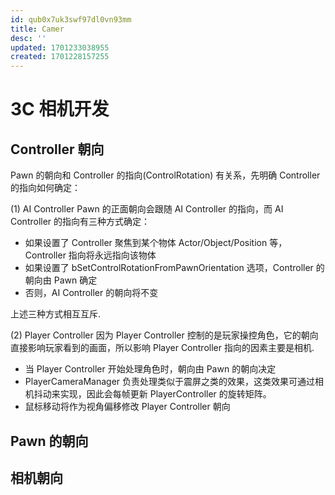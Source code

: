 ```yaml
---
id: qub0x7uk3swf97dl0vn93mm
title: Camer
desc: ''
updated: 1701233038955
created: 1701228157255
---
```


# 3C 相机开发
## Controller 朝向
Pawn 的朝向和 Controller 的指向(ControlRotation) 有关系，先明确 Controller 的指向如何确定：

(1) AI Controller
Pawn 的正面朝向会跟随 AI Controller 的指向，而 AI Controller 的指向有三种方式确定：
* 如果设置了 Controller 聚焦到某个物体 Actor/Object/Position 等，Controller 指向将永远指向该物体
* 如果设置了 bSetControlRotationFromPawnOrientation 选项，Controller 的朝向由 Pawn 确定
* 否则，AI Controller 的朝向将不变

上述三种方式相互互斥.

(2) Player Controller
因为 Player Controller 控制的是玩家操控角色，它的朝向直接影响玩家看到的画面，所以影响 Player Controller 指向的因素主要是相机.
* 当 Player Controller 开始处理角色时，朝向由 Pawn 的朝向决定
* PlayerCameraManager 负责处理类似于震屏之类的效果，这类效果可通过相机抖动来实现，因此会每帧更新 PlayerController 的旋转矩阵。
* 鼠标移动将作为视角偏移修改 Player Controller 朝向

## Pawn 的朝向

## 相机朝向

